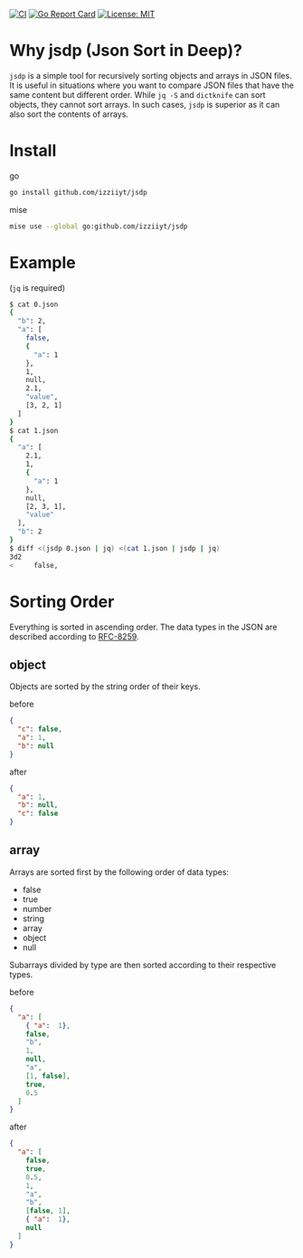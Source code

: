 [![CI][ci-img]][ci]
[![Go Report Card][go-report-img]][go-report]
[![License: MIT][license-img]][license]

# Why jsdp (Json Sort in Deep)?

`jsdp` is a simple tool for recursively sorting objects and arrays in JSON files.
It is useful in situations where you want to compare JSON files that have the same content but different order.
While `jq -S` and `dictknife` can sort objects, they cannot sort arrays.
In such cases, `jsdp` is superior as it can also sort the contents of arrays.

# Install

go
```bash
go install github.com/izziiyt/jsdp
```

mise
```bash
mise use --global go:github.com/izziiyt/jsdp
```

# Example

(`jq` is required)

```bash
$ cat 0.json
{
  "b": 2,
  "a": [
    false,
    { 
      "a": 1 
    },
    1,
    null,
    2.1,
    "value",
    [3, 2, 1]
  ]
}
$ cat 1.json
{
  "a": [
    2.1,
    1,
    { 
      "a": 1 
    },
    null,
    [2, 3, 1],
    "value"
  ],
  "b": 2
}
$ diff <(jsdp 0.json | jq) <(cat 1.json | jsdp | jq)
3d2
<     false,
```

# Sorting Order

Everything is sorted in ascending order.
The data types in the JSON are described according to [RFC-8259](https://datatracker.ietf.org/doc/html/rfc8259#section-3).

## object

Objects are sorted by the string order of their keys.

before
```json
{
  "c": false,
  "a": 1,
  "b": null
}
```

after
```json
{
  "a": 1,
  "b": null,
  "c": false
}
```

## array

Arrays are sorted first by the following order of data types:

- false
- true
- number
- string
- array
- object
- null

Subarrays divided by type are then sorted according to their respective types.

before
```json
{
  "a": [
    { "a":  1},
    false,
    "b",
    1,
    null,
    "a",
    [1, false],
    true,
    0.5
  ]
}
```

after
```json
{
  "a": [
    false,
    true,
    0.5,
    1,
    "a",
    "b",
    [false, 1],
    { "a":  1},
    null
  ]
}
```

[ci]: https://github.com/izziiyt/jsdp/actions/workflows/ci.yaml
[ci-img]: https://github.com/izziiyt/jsdp/actions/workflows/ci.yml/badge.svg
[go-report]: https://goreportcard.com/report/github.com/izziiyt/jsdp
[go-report-img]: https://goreportcard.com/badge/github.com/izziiyt/jsdp
[license]: https://opensource.org/licenses/MIT
[license-img]: https://img.shields.io/badge/License-MIT-yellow.svg
